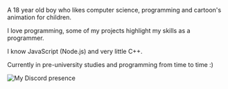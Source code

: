 A 18 year old boy who likes computer science, programming and cartoon's animation for children.

I love programming, some of my projects highlight my skills as a programmer.

I know JavaScript (Node.js) and very little C++.

Currently in pre-university studies and programming from time to time :)

![My Discord presence](https://lanyard.cnrad.dev/api/577000793094488085?idleMessage=I%20can%20be%20studying%2C%20sleeping%2C%20or%20in%20real%20life)
